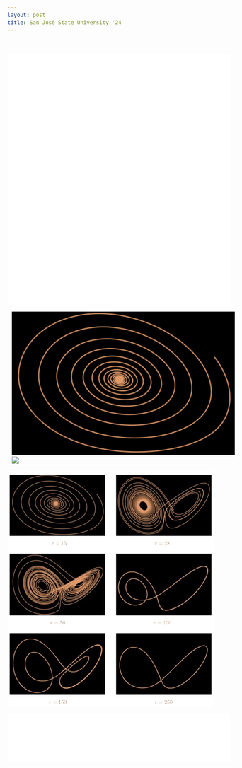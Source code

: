 ```yaml
---
layout: post
title: San José State University '24
---
```

<br>

![Lorenz system intro](lorenz-1.png)

<p>
    <img src="lorenz_r15.png" hspace="10" >
    <img src="lorenz_r28.png0" hspace="10" >
</p>

![plots](lorenz.png)
<br>

![Lorenz system outro](lorenz-2.png)
